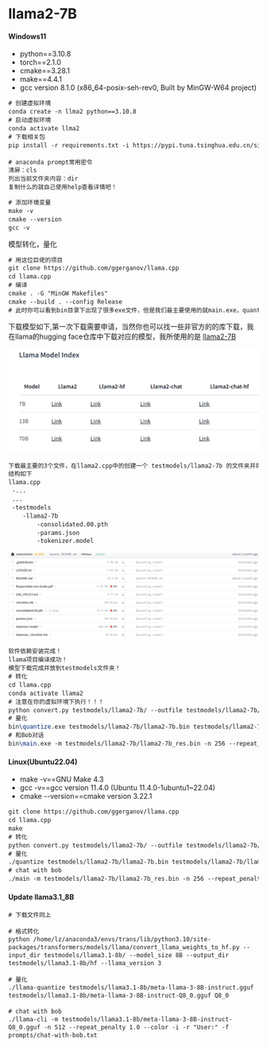 # llama2-7B

#### **Windows11**

+ python==3.10.8
+ torch==2.1.0
+ cmake==3.28.1
+ make==4.4.1
+ gcc version 8.1.0 (x86_64-posix-seh-rev0, Built by MinGW-W64 project)

```latex
# 创建虚拟环境
conda create -n llma2 python==3.10.8
# 启动虚拟环境
conda activate llma2
# 下载相关包
pip install -r requirements.txt -i https://pypi.tuna.tsinghua.edu.cn/simple

# anaconda prompt常用密令
清屏：cls
列出当前文件夹内容：dir
复制什么的就自己使用help查看详情吧！
```

```latex
# 添加环境变量
make -v
cmake --version
gcc -v
```

模型转化，量化

```latex
# 用这位巨佬的项目
git clone https://github.com/ggerganov/llama.cpp
cd llama.cpp
# 编译
cmake . -G "MinGW Makefiles"
cmake --build . --config Release
# 此时你可以看到bin目录下出现了很多exe文件，但是我们最主要使用的就main.exe，quantize.exe
```

下载模型如下,第一次下载需要申请，当然你也可以找一些非官方的的库下载，我在llama的hugging face仓库中下载对应的模型，我所使用的是 [llama2-7B](https://huggingface.co/meta-llama/Llama-2-7b/tree/main)

![image-20240518205153181](../assets/image-20240518205153181.png)

```latex
下载最主要的3个文件，在llama2.cpp中的创建一个 testmodels/llama2-7b 的文件夹并将下述3个文件放入llama2-7b中
结构如下
llama.cpp
 -...
 ...
 -testmodels
 	-llama2-7b
 		-consolidated.00.pth
		-params.json
		-tokenizer.model
```

![image-20240518205236708](../assets/image-20240518205236708.png)

```latex
软件依赖安装完成！
llama项目编译成功！
模型下载完成并放到testmodels文件夹！
# 转化
cd llama.cpp
conda activate llama2
# 注意在你的虚拟环境下执行！！！
python convert.py testmodels/llama2-7b/ --outfile testmodels/llama2-7b/llama2-7b.bin
# 量化
bin\quantize.exe testmodels/llama2-7b/llama2-7b.bin testmodels/llama2-7b/llama2-7b_res.bin q4_0
# 和Bob对话
bin\main.exe -m testmodels/llama2-7b/llama2-7b_res.bin -n 256 --repeat_penalty 1.0 --color -i -r "User:" -f prompts/chat-with-bob.txt

```

#### **Linux(Ubuntu22.04)**

+  make -v==GNU Make 4.3
+ gcc -v==gcc version 11.4.0 (Ubuntu 11.4.0-1ubuntu1~22.04) 
+ cmake --version==cmake version 3.22.1

```latex
git clone https://github.com/ggerganov/llama.cpp
cd llama.cpp
make
# 转化
python convert.py testmodels/llama2-7b/ --outfile testmodels/llama2-7b/llama2-7b.bin
# 量化
./quantize testmodels/llama2-7b/llama2-7b.bin testmodels/llama2-7b/llama2-7b_res.bin q4_0
# chat with bob
./main -m testmodels/llama2-7b/llama2-7b_res.bin -n 256 --repeat_penalty 1.0 --color -i -r "User:" -f prompts/chat-with-bob.txt


```

#### Update llama3.1_8B

```la
# 下载文件同上

# 格式转化
python /home/lz/anaconda3/envs/trans/lib/python3.10/site-packages/transformers/models/llama/convert_llama_weights_to_hf.py --input_dir testmodels/llama3.1-8b/ --model_size 8B --output_dir testmodels/llama3.1-8b/hf --llama_version 3

# 量化
./llama-quantize testmodels/llama3.1-8b/meta-llama-3-8B-instruct.gguf testmodels/llama3.1-8b/meta-llama-3-8B-instruct-Q8_0.gguf Q8_0

# chat with bob
./llama-cli -m testmodels/llama3.1-8b/meta-llama-3-8B-instruct-Q8_0.gguf -n 512 --repeat_penalty 1.0 --color -i -r "User:" -f prompts/chat-with-bob.txt
```







#### 



#### 





